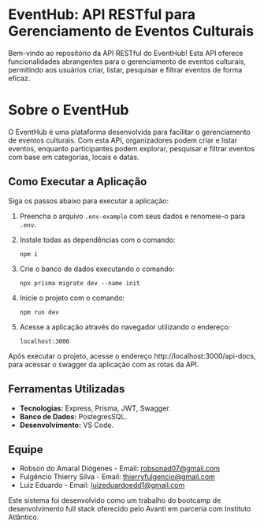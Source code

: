 # EventHub: API RESTful para Gerenciamento de Eventos Culturais

Bem-vindo ao repositório da API RESTful do EventHub! Esta API oferece funcionalidades abrangentes para o gerenciamento de eventos culturais, permitindo aos usuários criar, listar, pesquisar e filtrar eventos de forma eficaz.

# Sobre o EventHub

O EventHub é uma plataforma desenvolvida para facilitar o gerenciamento de eventos culturais. Com esta API, organizadores podem criar e listar eventos, enquanto participantes podem explorar, pesquisar e filtrar eventos com base em categorias, locais e datas.

## Como Executar a Aplicação

Siga os passos abaixo para executar a aplicação:

1. Preencha o arquivo `.env-example` com seus dados e renomeie-o para `.env`.

2. Instale todas as dependências com o comando:
   ```
   npm i
   ```
3. Crie o banco de dados executando o comando:
   ```
   npx prisma migrate dev --name init
   ```
4. Inicie o projeto com o comando:
   ```
   npm run dev
   ```

5. Acesse a aplicação através do navegador utilizando o endereço:
   ```
   localhost:3000
   ```
Após executar o projeto, acesse o endereço http://localhost:3000/api-docs, para acessar o swagger da aplicação com as rotas da API.

## Ferramentas Utilizadas

- **Tecnologias:** Express, Prisma, JWT, Swagger.
- **Banco de Dados:** PostegresSQL.
- **Desenvolvimento:** VS Code.

## Equipe
- Robson do Amaral Diógenes - Email: robsonad07@gmail.com
- Fulgêncio Thierry Silva - Email: thierryfulgencio@gmail.com
- Luiz Eduardo - Email: luizeduardoedd1@gmail.com

Este sistema foi desenvolvido como um trabalho do bootcamp de desenvolvimento full stack oferecido pelo Avanti em parceria com Instituto Atlântico.
